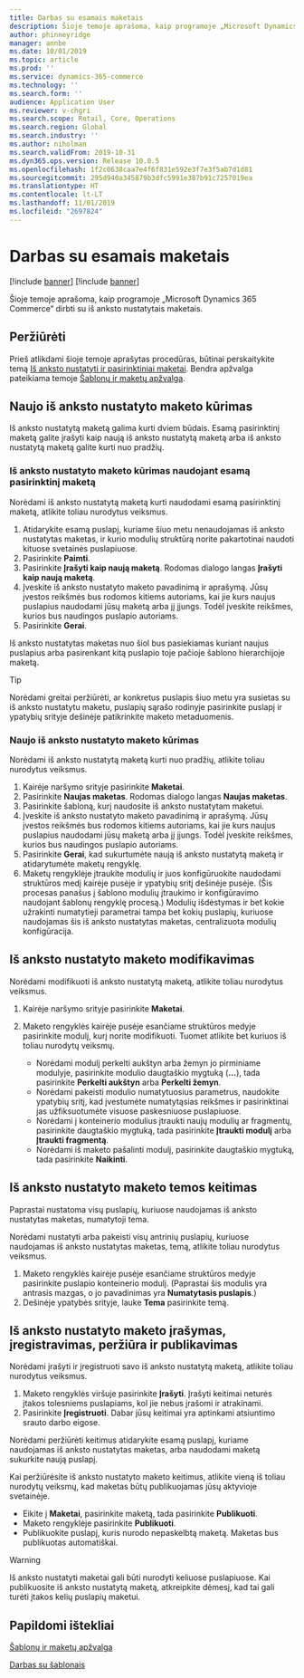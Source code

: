 ```yaml
---
title: Darbas su esamais maketais
description: Šioje temoje aprašoma, kaip programoje „Microsoft Dynamics 365 Commerce“ dirbti su iš anksto nustatytais maketais.
author: phinneyridge
manager: annbe
ms.date: 10/01/2019
ms.topic: article
ms.prod: ''
ms.service: dynamics-365-commerce
ms.technology: ''
ms.search.form: ''
audience: Application User
ms.reviewer: v-chgri
ms.search.scope: Retail, Core, Operations
ms.search.region: Global
ms.search.industry: ''
ms.author: niholman
ms.search.validFrom: 2019-10-31
ms.dyn365.ops.version: Release 10.0.5
ms.openlocfilehash: 1f2c0638caa7e4f6f831e592e3f7e3f5ab7d1d81
ms.sourcegitcommit: 295d940a345879b3dfc5991e387b91c7257019ea
ms.translationtype: HT
ms.contentlocale: lt-LT
ms.lasthandoff: 11/01/2019
ms.locfileid: "2697824"
---
```

# <a name="work-with-preset-layouts"></a>Darbas su esamais maketais

[!include [banner](includes/preview-banner.md)]
[!include [banner](includes/banner.md)]

Šioje temoje aprašoma, kaip programoje „Microsoft Dynamics 365 Commerce“ dirbti su iš anksto nustatytais maketais.

## <a name="overview"></a>Peržiūrėti

Prieš atlikdami šioje temoje aprašytas procedūras, būtinai perskaitykite temą [Iš anksto nustatyti ir pasirinktiniai maketai](templates-layouts-overview.md#preset-and-custom-layouts). Bendra apžvalga pateikiama temoje [Šablonų ir maketų apžvalga](templates-layouts-overview.md).

## <a name="create-a-new-preset-layout"></a>Naujo iš anksto nustatyto maketo kūrimas

Iš anksto nustatytą maketą galima kurti dviem būdais. Esamą pasirinktinį maketą galite įrašyti kaip naują iš anksto nustatytą maketą arba iš anksto nustatytą maketą galite kurti nuo pradžių.

### <a name="create-a-preset-layout-from-an-existing-custom-layout"></a>Iš anksto nustatyto maketo kūrimas naudojant esamą pasirinktinį maketą

Norėdami iš anksto nustatytą maketą kurti naudodami esamą pasirinktinį maketą, atlikite toliau nurodytus veiksmus.

1. Atidarykite esamą puslapį, kuriame šiuo metu nenaudojamas iš anksto nustatytas maketas, ir kurio modulių struktūrą norite pakartotinai naudoti kituose svetainės puslapiuose.
1. Pasirinkite **Paimti**.
1. Pasirinkite **Įrašyti kaip naują maketą**. Rodomas dialogo langas **Įrašyti kaip naują maketą**.
1. Įveskite iš anksto nustatyto maketo pavadinimą ir aprašymą. Jūsų įvestos reikšmės bus rodomos kitiems autoriams, kai jie kurs naujus puslapius naudodami jūsų maketą arba jį įjungs. Todėl įveskite reikšmes, kurios bus naudingos puslapio autoriams.
1. Pasirinkite **Gerai**.

Iš anksto nustatytas maketas nuo šiol bus pasiekiamas kuriant naujus puslapius arba pasirenkant kitą puslapio toje pačioje šablono hierarchijoje maketą.

> [!TIP]
> Norėdami greitai peržiūrėti, ar konkretus puslapis šiuo metu yra susietas su iš anksto nustatytu maketu, puslapių sąrašo rodinyje pasirinkite puslapį ir ypatybių srityje dešinėje patikrinkite maketo metaduomenis.

### <a name="create-a-new-preset-layout"></a>Naujo iš anksto nustatyto maketo kūrimas

Norėdami iš anksto nustatytą maketą kurti nuo pradžių, atlikite toliau nurodytus veiksmus.

1. Kairėje naršymo srityje pasirinkite **Maketai**.
1. Pasirinkite **Naujas maketas**. Rodomas dialogo langas **Naujas maketas**.
1. Pasirinkite šabloną, kurį naudosite iš anksto nustatytam maketui.
1. Įveskite iš anksto nustatyto maketo pavadinimą ir aprašymą. Jūsų įvestos reikšmės bus rodomos kitiems autoriams, kai jie kurs naujus puslapius naudodami jūsų maketą arba jį įjungs. Todėl įveskite reikšmes, kurios bus naudingos puslapio autoriams.
1. Pasirinkite **Gerai**, kad sukurtumėte naują iš anksto nustatytą maketą ir atidarytumėte maketų rengyklę.
1. Maketų rengyklėje įtraukite modulių ir juos konfigūruokite naudodami struktūros medį kairėje pusėje ir ypatybių sritį dešinėje pusėje. (Šis procesas panašus į šablono modulių įtraukimo ir konfigūravimo naudojant šablonų rengyklę procesą.) Modulių išdėstymas ir bet kokie užrakinti numatytieji parametrai tampa bet kokių puslapių, kuriuose naudojamas šis iš anksto nustatytas maketas, centralizuota modulių konfigūracija.

## <a name="modify-a-preset-layout"></a>Iš anksto nustatyto maketo modifikavimas

Norėdami modifikuoti iš anksto nustatytą maketą, atlikite toliau nurodytus veiksmus.

1. Kairėje naršymo srityje pasirinkite **Maketai**.
1. Maketo rengyklės kairėje pusėje esančiame struktūros medyje pasirinkite modulį, kurį norite modifikuoti. Tuomet atlikite bet kuriuos iš toliau nurodytų veiksmų.

    - Norėdami modulį perkelti aukštyn arba žemyn jo pirminiame modulyje, pasirinkite modulio daugtaškio mygtuką (**...**), tada pasirinkite **Perkelti aukštyn** arba **Perkelti žemyn**.
    - Norėdami pakeisti modulio numatytuosius parametrus, naudokite ypatybių sritį, kad įvestumėte numatytąsias reikšmes ir pasirinktinai jas užfiksuotumėte visuose paskesniuose puslapiuose.
    - Norėdami į konteinerio modulius įtraukti naujų modulių ar fragmentų, pasirinkite daugtaškio mygtuką, tada pasirinkite **Įtraukti modulį** arba **Įtraukti fragmentą**.
    - Norėdami iš maketo pašalinti modulį, pasirinkite daugtaškio mygtuką, tada pasirinkite **Naikinti**.

## <a name="change-a-preset-layout-theme"></a>Iš anksto nustatyto maketo temos keitimas

Paprastai nustatoma visų puslapių, kuriuose naudojamas iš anksto nustatytas maketas, numatytoji tema.

Norėdami nustatyti arba pakeisti visų antrinių puslapių, kuriuose naudojamas iš anksto nustatytas maketas, temą, atlikite toliau nurodytus veiksmus.

1. Maketo rengyklės kairėje pusėje esančiame struktūros medyje pasirinkite puslapio konteinerio modulį. (Paprastai šis modulis yra antrasis mazgas, o jo pavadinimas yra **Numatytasis puslapis**.)
1. Dešinėje ypatybės srityje, lauke **Tema** pasirinkite temą.

## <a name="save-check-in-preview-and-publish-a-preset-layout"></a>Iš anksto nustatyto maketo įrašymas, įregistravimas, peržiūra ir publikavimas

Norėdami įrašyti ir įregistruoti savo iš anksto nustatytą maketą, atlikite toliau nurodytus veiksmus.

1. Maketo rengyklės viršuje pasirinkite **Įrašyti**. Įrašyti keitimai neturės įtakos tolesniems puslapiams, kol jie nebus įrašomi ir atrakinami.
1. Pasirinkite **Įregistruoti**. Dabar jūsų keitimai yra aptinkami atsiuntimo srauto darbo eigose.

Norėdami peržiūrėti keitimus atidarykite esamą puslapį, kuriame naudojamas iš anksto nustatytas maketas, arba naudodami maketą sukurkite naują puslapį.

Kai peržiūrėsite iš anksto nustatyto maketo keitimus, atlikite vieną iš toliau nurodytų veiksmų, kad maketas būtų publikuojamas jūsų aktyvioje svetainėje.

* Eikite į **Maketai**, pasirinkite maketą, tada pasirinkite **Publikuoti**.
* Maketo rengyklėje pasirinkite **Publikuoti**.
* Publikuokite puslapį, kuris nurodo nepaskelbtą maketą. Maketas bus publikuotas automatiškai.

> [!WARNING]
> Iš anksto nustatyti maketai gali būti nurodyti keliuose puslapiuose. Kai publikuosite iš anksto nustatytą maketą, atkreipkite dėmesį, kad tai gali turėti įtakos kelių puslapių maketui.

## <a name="additional-resources"></a>Papildomi ištekliai

[Šablonų ir maketų apžvalga](templates-layouts-overview.md)

[Darbas su šablonais](work-with-templates.md)
